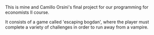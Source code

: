 This is mine and Camillo Orsini's final project for our programming for economists II course. 

It consists of a game called 'escaping bogdan', where the player must complete a variety of challenges in order to run away from a vampire.  
